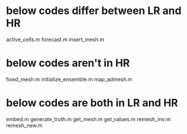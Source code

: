 # below codes differ between LR and HR
active_cells.m
forecast.m
insert_mesh.m


# below codes aren't in HR
fixed_mesh.m
initialize_ensemble.m
map_admesh.m


# below codes are both in LR and HR
embed.m
generate_truth.m
get_mesh.m
get_values.m
remesh_mv.m
remesh_new.m
